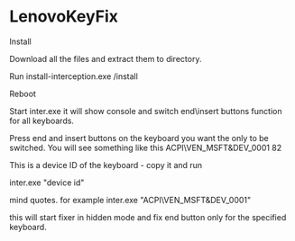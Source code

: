 # LenovoKeyFix

Install

Download all the files and extract them to directory.

Run install-interception.exe /install

Reboot

Start inter.exe  it will show console and switch end\insert buttons function for all keyboards.

Press end and insert buttons on the keyboard you want the only to be switched. You will see something like this ACPI\VEN_MSFT&DEV_0001 82

This is a device ID of the keyboard - copy it and run 

inter.exe "device id" 

mind quotes. for example inter.exe "ACPI\VEN_MSFT&DEV_0001"

this will start fixer in hidden mode and fix end button only for the specified keyboard.

